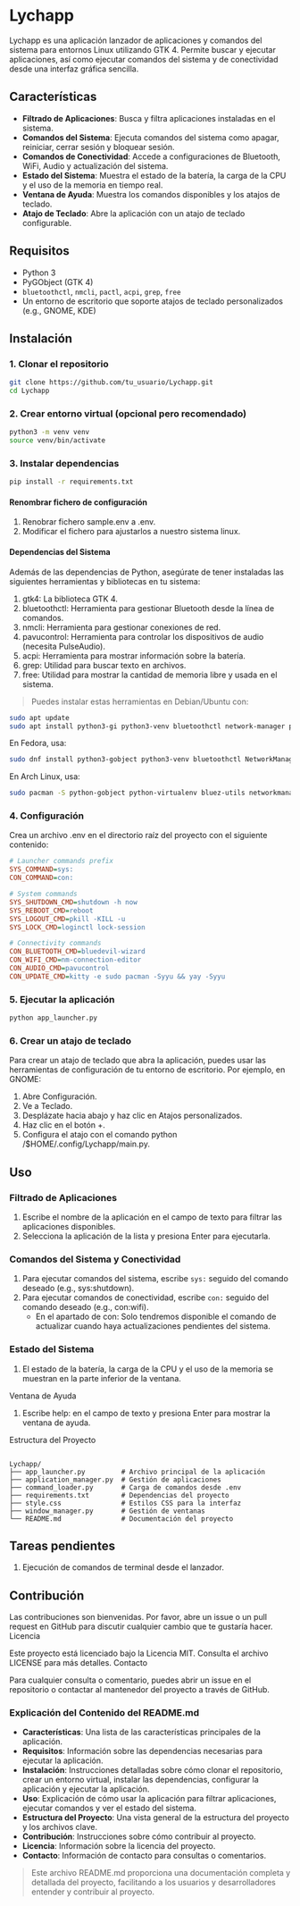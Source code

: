 # Lychapp

Lychapp es una aplicación lanzador de aplicaciones y comandos del sistema para entornos Linux utilizando GTK 4. Permite buscar y ejecutar aplicaciones, así como ejecutar comandos del sistema y de conectividad desde una interfaz gráfica sencilla.

## Características

- **Filtrado de Aplicaciones**: Busca y filtra aplicaciones instaladas en el sistema.
- **Comandos del Sistema**: Ejecuta comandos del sistema como apagar, reiniciar, cerrar sesión y bloquear sesión.
- **Comandos de Conectividad**: Accede a configuraciones de Bluetooth, WiFi, Audio y actualización del sistema.
- **Estado del Sistema**: Muestra el estado de la batería, la carga de la CPU y el uso de la memoria en tiempo real.
- **Ventana de Ayuda**: Muestra los comandos disponibles y los atajos de teclado.
- **Atajo de Teclado**: Abre la aplicación con un atajo de teclado configurable.

## Requisitos

- Python 3
- PyGObject (GTK 4)
- `bluetoothctl`, `nmcli`, `pactl`, `acpi`, `grep`, `free`
- Un entorno de escritorio que soporte atajos de teclado personalizados (e.g., GNOME, KDE)

## Instalación

### 1. Clonar el repositorio

```sh
git clone https://github.com/tu_usuario/Lychapp.git
cd Lychapp
```

### 2. Crear entorno virtual (opcional pero recomendado)

```sh
python3 -m venv venv
source venv/bin/activate
```

### 3. Instalar dependencias

```sh
pip install -r requirements.txt
```

#### Renombrar fichero de configuración

   1. Renobrar fichero sample.env a .env.
   2. Modificar el fichero para ajustarlos a nuestro sistema linux.

#### Dependencias del Sistema

Además de las dependencias de Python, asegúrate de tener instaladas las siguientes herramientas y bibliotecas en tu sistema:

   1. gtk4: La biblioteca GTK 4.
   2. bluetoothctl: Herramienta para gestionar Bluetooth desde la línea de comandos.
   3. nmcli: Herramienta para gestionar conexiones de red.
   4. pavucontrol: Herramienta para controlar los dispositivos de audio (necesita PulseAudio).
   5. acpi: Herramienta para mostrar información sobre la batería.
   6. grep: Utilidad para buscar texto en archivos.
   7. free: Utilidad para mostrar la cantidad de memoria libre y usada en el sistema.

> Puedes instalar estas herramientas en Debian/Ubuntu con:

```sh
sudo apt update
sudo apt install python3-gi python3-venv bluetoothctl network-manager pavucontrol acpi grep free
```

En Fedora, usa:

```sh
sudo dnf install python3-gobject python3-venv bluetoothctl NetworkManager pavucontrol acpi grep procps-ng
```

En Arch Linux, usa:

```sh
sudo pacman -S python-gobject python-virtualenv bluez-utils networkmanager pavucontrol acpi grep procps-ng
```

### 4. Configuración

Crea un archivo .env en el directorio raíz del proyecto con el siguiente contenido:

```ini
# Launcher commands prefix
SYS_COMMAND=sys:
CON_COMMAND=con:

# System commands
SYS_SHUTDOWN_CMD=shutdown -h now
SYS_REBOOT_CMD=reboot
SYS_LOGOUT_CMD=pkill -KILL -u
SYS_LOCK_CMD=loginctl lock-session

# Connectivity commands
CON_BLUETOOTH_CMD=bluedevil-wizard
CON_WIFI_CMD=nm-connection-editor
CON_AUDIO_CMD=pavucontrol
CON_UPDATE_CMD=kitty -e sudo pacman -Syyu && yay -Syyu 
```

### 5. Ejecutar la aplicación

```sh
python app_launcher.py
```

### 6. Crear un atajo de teclado

Para crear un atajo de teclado que abra la aplicación, puedes usar las herramientas de configuración de tu entorno de escritorio. Por ejemplo, en GNOME:

 1. Abre Configuración.
 2. Ve a Teclado.
 3. Desplázate hacia abajo y haz clic en Atajos personalizados.
 4. Haz clic en el botón +.
 5. Configura el atajo con el comando python /$HOME/.config/Lychapp/main.py.

## Uso

### Filtrado de Aplicaciones

   1. Escribe el nombre de la aplicación en el campo de texto para filtrar las aplicaciones disponibles.
   2. Selecciona la aplicación de la lista y presiona Enter para ejecutarla.

### Comandos del Sistema y Conectividad

   1. Para ejecutar comandos del sistema, escribe ```sys:``` seguido del comando deseado (e.g., sys:shutdown).
   2. Para ejecutar comandos de conectividad, escribe ```con:``` seguido del comando deseado (e.g., con:wifi).
      - En el apartado de con: Solo tendremos disponible el comando de actualizar cuando haya actualizaciones pendientes del sistema.

### Estado del Sistema

   1. El estado de la batería, la carga de la CPU y el uso de la memoria se muestran en la parte inferior de la ventana.

Ventana de Ayuda

   1. Escribe help: en el campo de texto y presiona Enter para mostrar la ventana de ayuda.

Estructura del Proyecto

```plaintext

Lychapp/
├── app_launcher.py         # Archivo principal de la aplicación
├── application_manager.py  # Gestión de aplicaciones
├── command_loader.py       # Carga de comandos desde .env
├── requirements.txt        # Dependencias del proyecto
├── style.css               # Estilos CSS para la interfaz
├── window_manager.py       # Gestión de ventanas
└── README.md               # Documentación del proyecto
```

## Tareas pendientes

   1. Ejecución de comandos de terminal desde el lanzador.

## Contribución

Las contribuciones son bienvenidas. Por favor, abre un issue o un pull request en GitHub para discutir cualquier cambio que te gustaría hacer.
Licencia

Este proyecto está licenciado bajo la Licencia MIT. Consulta el archivo LICENSE para más detalles.
Contacto

Para cualquier consulta o comentario, puedes abrir un issue en el repositorio o contactar al mantenedor del proyecto a través de GitHub.

### Explicación del Contenido del README.md

- **Características**: Una lista de las características principales de la aplicación.
- **Requisitos**: Información sobre las dependencias necesarias para ejecutar la aplicación.
- **Instalación**: Instrucciones detalladas sobre cómo clonar el repositorio, crear un entorno virtual, instalar las dependencias, configurar la aplicación y ejecutar la aplicación.
- **Uso**: Explicación de cómo usar la aplicación para filtrar aplicaciones, ejecutar comandos y ver el estado del sistema.
- **Estructura del Proyecto**: Una vista general de la estructura del proyecto y los archivos clave.
- **Contribución**: Instrucciones sobre cómo contribuir al proyecto.
- **Licencia**: Información sobre la licencia del proyecto.
- **Contacto**: Información de contacto para consultas o comentarios.

> Este archivo README.md proporciona una documentación completa y detallada del proyecto, facilitando a los usuarios y desarrolladores entender y contribuir al proyecto.
